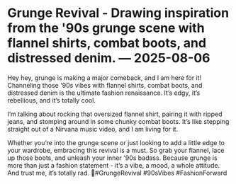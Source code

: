 # Grunge Revival - Drawing inspiration from the '90s grunge scene with flannel shirts, combat boots, and distressed denim. — 2025-08-06

Hey hey, grunge is making a major comeback, and I am here for it! Channeling those '90s vibes with flannel shirts, combat boots, and distressed denim is the ultimate fashion renaissance. It’s edgy, it’s rebellious, and it’s totally cool.

I’m talking about rocking that oversized flannel shirt, pairing it with ripped jeans, and stomping around in some chunky combat boots. It’s like stepping straight out of a Nirvana music video, and I am living for it.

Whether you’re into the grunge scene or just looking to add a little edge to your wardrobe, embracing this revival is a must. So grab your flannel, lace up those boots, and unleash your inner '90s badass. Because grunge is more than just a fashion statement - it’s a vibe, a mood, a whole attitude. And trust me, it’s totally rad. 🤘#GrungeRevival #90sVibes #FashionForward